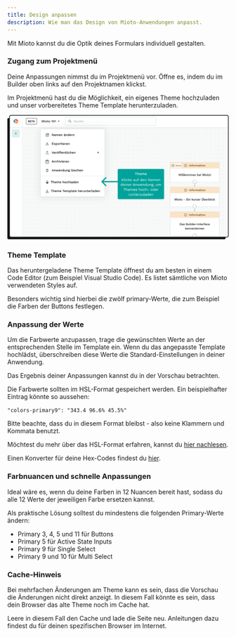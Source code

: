 ```yaml
---
title: Design anpassen
description: Wie man das Design von Mioto-Anwendungen anpasst.
---
```


Mit Mioto kannst du die Optik deines Formulars individuell gestalten.

### Zugang zum Projektmenü

Deine Anpassungen nimmst du im Projektmenü vor. Öffne es, indem du im Builder oben links auf den Projektnamen klickst.

Im Projektmenü hast du die Möglichkeit, ein eigenes Theme hochzuladen und unser vorbereitetes Theme Template herunterzuladen.

![Klicke auf den Namen deiner Anwendung, um Themes hoch- oder runterzuladen](../../../assets/img/Themes.png "Klicke auf den Namen deiner Anwendung, um Themes hoch- oder runterzuladen")

### Theme Template

Das heruntergeladene Theme Template öffnest du am besten in einem Code Editor (zum Beispiel Visual Studio Code). Es listet sämtliche von Mioto verwendeten Styles auf.

Besonders wichtig sind hierbei die zwölf primary-Werte, die zum Beispiel die Farben der Buttons festlegen.

### Anpassung der Werte

Um die Farbwerte anzupassen, trage die gewünschten Werte an der entsprechenden Stelle im Template ein. Wenn du das angepasste Template hochlädst, überschreiben diese Werte die Standard-Einstellungen in deiner Anwendung.

Das Ergebnis deiner Anpassungen kannst du in der Vorschau betrachten.

Die Farbwerte sollten im HSL-Format gespeichert werden. Ein beispielhafter Eintrag könnte so aussehen:

```
"colors-primary9": "343.4 96.6% 45.5%"
```

Bitte beachte, dass du in diesem Format bleibst - also keine Klammern und Kommata benutzt.

Möchtest du mehr über das HSL-Format erfahren, kannst du [hier nachlesen](https://cloudfour.com/thinks/hsl-a-color-format-for-humans/ "").

Einen Konverter für deine Hex-Codes findest du [hier](https://htmlcolors.com/hex-to-hsl "").

### Farbnuancen und schnelle Anpassungen

Ideal wäre es, wenn du deine Farben in 12 Nuancen bereit hast, sodass du alle 12 Werte der jeweiligen Farbe ersetzen kannst.

Als praktische Lösung solltest du mindestens die folgenden Primary-Werte ändern:

* Primary 3, 4, 5 und 11 für Buttons
* Primary 5 für Active State Inputs
* Primary 9 für Single Select
* Primary 9 und 10 für Multi Select

### Cache-Hinweis

Bei mehrfachen Änderungen am Theme kann es sein, dass die Vorschau die Änderungen nicht direkt anzeigt. In diesem Fall könnte es sein, dass dein Browser das alte Theme noch im Cache hat.

Leere in diesem Fall den Cache und lade die Seite neu. Anleitungen dazu findest du für deinen spezifischen Browser im Internet.
